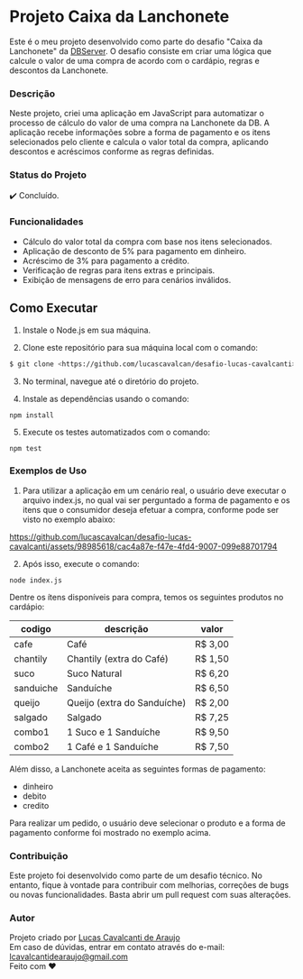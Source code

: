 # Projeto Caixa da Lanchonete

Este é o meu projeto desenvolvido como parte do desafio "Caixa da Lanchonete" da [DBServer](https://start.db.tec.br/). O desafio consiste em criar uma lógica que calcule o valor de uma compra de acordo com o cardápio, regras e descontos da Lanchonete.

### Descrição
Neste projeto, criei uma aplicação em JavaScript para automatizar o processo de cálculo do valor de uma compra na Lanchonete da DB. A aplicação recebe informações sobre a forma de pagamento e os itens selecionados pelo cliente e calcula o valor total da compra, aplicando descontos e acréscimos conforme as regras definidas.

### Status do Projeto
✔️ Concluído.


### Funcionalidades
- Cálculo do valor total da compra com base nos itens selecionados.
- Aplicação de desconto de 5% para pagamento em dinheiro.
- Acréscimo de 3% para pagamento a crédito.
- Verificação de regras para itens extras e principais.
- Exibição de mensagens de erro para cenários inválidos.

## Como Executar
1. Instale o Node.js em sua máquina.

2. Clone este repositório para sua máquina local com o comando:
```bash
$ git clone <https://github.com/lucascavalcan/desafio-lucas-cavalcanti>
```

3. No terminal, navegue até o diretório do projeto.

4. Instale as dependências usando o comando:
```
npm install
```

5. Execute os testes automatizados com o comando:
```
npm test
```

### Exemplos de Uso
1. Para utilizar a aplicação em um cenário real, o usuário deve executar o arquivo index.js, no qual vai ser perguntado a forma de pagamento e os itens que o consumidor deseja efetuar a compra, conforme pode ser visto no exemplo abaixo:

https://github.com/lucascavalcan/desafio-lucas-cavalcanti/assets/98985618/cac4a87e-f47e-4fd4-9007-099e88701794

2. Após isso, execute o comando:
```
node index.js
```

Dentre os ítens disponíveis para compra, temos os seguintes produtos no cardápio:

  | codigo    | descrição                   | valor   |
  |-----------|-----------------------------|---------|
  | cafe      | Café                        | R$ 3,00 |
  | chantily  | Chantily (extra do Café)    | R$ 1,50 |
  | suco      | Suco Natural                | R$ 6,20 |
  | sanduiche | Sanduíche                   | R$ 6,50 |
  | queijo    | Queijo (extra do Sanduíche) | R$ 2,00 |
  | salgado   | Salgado                     | R$ 7,25 |
  | combo1    | 1 Suco e 1 Sanduíche        | R$ 9,50 |
  | combo2    | 1 Café e 1 Sanduíche        | R$ 7,50 |

Além disso, a Lanchonete aceita as seguintes formas de pagamento:
 - dinheiro
 - debito
 - credito

Para realizar um pedido, o usuário deve selecionar o produto e a forma de pagamento conforme foi mostrado no exemplo acima.

### Contribuição
Este projeto foi desenvolvido como parte de um desafio técnico. No entanto, fique à vontade para contribuir com melhorias, correções de bugs ou novas funcionalidades. Basta abrir um pull request com suas alterações.

### Autor
Projeto criado por [Lucas Cavalcanti de Araujo](https://lucascavalcan.github.io/) </br>
Em caso de dúvidas, entrar em contato através do e-mail: lcavalcantidearaujo@gmail.com </br>
Feito com ❤️
